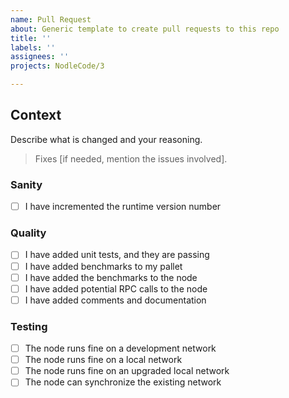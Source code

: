```yaml
---
name: Pull Request
about: Generic template to create pull requests to this repo
title: ''
labels: ''
assignees: ''
projects: NodleCode/3

---
```


## Context
Describe what is changed and your reasoning.

> Fixes [if needed, mention the issues involved].

### Sanity
- [ ] I have incremented the runtime version number

### Quality
- [ ] I have added unit tests, and they are passing
- [ ] I have added benchmarks to my pallet
- [ ] I have added the benchmarks to the node
- [ ] I have added potential RPC calls to the node
- [ ] I have added comments and documentation

### Testing
- [ ] The node runs fine on a development network
- [ ] The node runs fine on a local network
- [ ] The node runs fine on an upgraded local network
- [ ] The node can synchronize the existing network